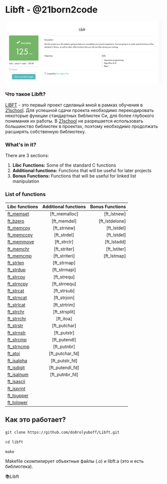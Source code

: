 # Libft - @21born2code
![Screenshot intra](https://github.com/do8rolyuboff/Libft/blob/master/screenshot.jpeg)

### Что такое Libft?
[LIBFT](https://github.com/do8rolyuboff/Libft/blob/master/libft.en.pdf) - это первый проект сделаный мной в рамках обучения в [21school](https://21-school.ru/). Для успешной сдачи проекта необходимо перекодировать некоторые функции стандартных библиотек Cи, для более глубокого понимания их работы. В [21school](https://21-school.ru/) не разрешается использовать большинство библиотек в проектах, поэтому необходимо продолжать расширять собственную библиотеку.

### What's in it?

There are 3 sections:

1.  **Libc Functions:** Some of the standard C functions
2.  **Additional functions:** Functions that will be useful for later projects
3.  **Bonus Functions:** Functions that will be useful for linked list manipulation

### List of functions
Libc functions | Additional functions | Bonus Functions
:----------- | :-----------: | -----------:
[ft_memset](srcs/ft_memcmp.c)   | [ft_memalloc]   | [ft_lstnew]
[ft_bzero](srcs/ft_bzero)   | [ft_memdel]     | [ft_lstdelone]
[ft_memcpy](srcs/ft_memcpy)   | [ft_strnew]     | [ft_lstdel]
[ft_memccpy](srcs/ft_memccpy)  | [ft_strdel]     | [ft_lstdel]
[ft_memmove](srcs/ft_memmove)  | [ft_strclr]     | [ft_lstadd]
[ft_memchr](srcs/ft_memchr)   | [ft_striter]    | [ft_lstiter]
[ft_memcmp](srcs/ft_memcmp)   | [ft_striteri]   | [ft_lstmap]
[ft_strlen](srcs/ft_strlen)   | [ft_strmap]     |
[ft_strdup](srcs/ft_strdup)   | [ft_strmapi]    |
[ft_strcpy](srcs/)   | [ft_strequ]     |
[ft_strncpy](srcs/)  | [ft_strnequ]    |
[ft_strcat](srcs/)   | [ft_strsub]     |
[ft_strncat](srcs/) | [ft_strjoin]    |
[ft_strlcat](srcs/)  | [ft_strtrim]    |
[ft_strchr](srcs/)   | [ft_strsplit]   |
[ft_strrchr](srcs/)  | [ft_itoa]       |
[ft_strstr](srcs/)   | [ft_putchar]    |
[ft_strnstr](srcs/)  | [ft_putstr]     |
[ft_strcmp](srcs/)   | [ft_putendl]    |
[ft_strncmp](srcs/)  | [ft_putnbr]     |
[ft_atoi](srcs/)     | [ft_putchar_fd] |
[ft_isalpha](srcs/)  | [ft_putstr_fd]  |
[ft_isdigit](srcs/)  | [ft_putendl_fd] |
[ft_isalnum](srcs/)  | [ft_putnbr_fd]  |
[ft_isascii](srcs/)  | |
[ft_isprint](srcs/)  | |
[ft_toupper](srcs/)  | |
[ft_tolower](srcs/) | |


## Как это работает?
`git clone https://github.com/do8rolyuboff/Libft.git`

`cd libft`

`make`
  
Makefile скомпилирует объектные файлы (.o) и libft.a (это и есть библиотека).

📚Libft
